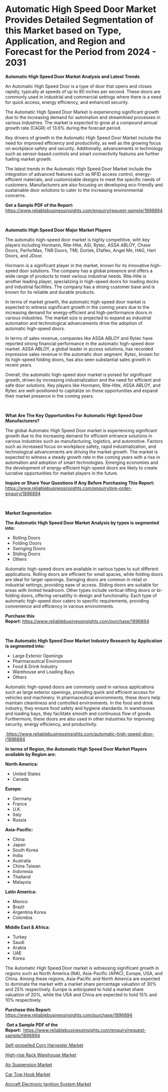 <p><h1>Automatic High Speed Door Market Provides Detailed Segmentation of this Market based on Type, Application, and Region and Forecast for the Period from 2024 - 2031</h1></p><p><strong>Automatic High Speed Door Market Analysis and Latest Trends</strong></p>
<p><p>An Automatic High Speed Door is a type of door that opens and closes rapidly, typically at speeds of up to 80 inches per second. These doors are commonly used in industrial and commercial settings where there is a need for quick access, energy efficiency, and enhanced security.</p><p>The Automatic High Speed Door Market is experiencing significant growth due to the increasing demand for automation and streamlined processes in various industries. The market is expected to grow at a compound annual growth rate (CAGR) of 13.6% during the forecast period.</p><p>Key drivers of growth in the Automatic High Speed Door Market include the need for improved efficiency and productivity, as well as the growing focus on workplace safety and security. Additionally, advancements in technology such as sensor-based controls and smart connectivity features are further fueling market growth.</p><p>The latest trends in the Automatic High Speed Door Market include the integration of advanced features such as RFID access control, energy-efficient materials, and customizable designs to meet the specific needs of customers. Manufacturers are also focusing on developing eco-friendly and sustainable door solutions to cater to the increasing environmental concerns.</p></p>
<p><strong>Get a Sample PDF of the Report:&nbsp;</strong> <a href="https://www.reliablebusinessinsights.com/enquiry/request-sample/1896894">https://www.reliablebusinessinsights.com/enquiry/request-sample/1896894</a></p>
<p>&nbsp;</p>
<p><strong>Automatic High Speed Door Major Market Players</strong></p>
<p><p>The automatic high-speed door market is highly competitive, with key players including Hormann, Rite-Hite, ASI, Rytec, ASSA ABLOY, Chase Doors, PerforMax, TNR Doors, TMI, Dortek, Efaflex, Angel Mir, HAG, Hart Doors, and JDoor. </p><p>Hormann is a significant player in the market, known for its innovative high-speed door solutions. The company has a global presence and offers a wide range of products to meet various industrial needs. Rite-Hite is another leading player, specializing in high-speed doors for loading docks and industrial facilities. The company has a strong customer base and is known for its reliable and durable products.</p><p>In terms of market growth, the automatic high-speed door market is expected to witness significant growth in the coming years due to the increasing demand for energy-efficient and high-performance doors in various industries. The market size is projected to expand as industrial automation and technological advancements drive the adoption of automatic high-speed doors.</p><p>In terms of sales revenue, companies like ASSA ABLOY and Rytec have reported strong financial performance in the automatic high-speed door market. ASSA ABLOY, a global leader in access solutions, has recorded impressive sales revenue in the automatic door segment. Rytec, known for its high-speed folding doors, has also seen substantial sales growth in recent years.</p><p>Overall, the automatic high-speed door market is poised for significant growth, driven by increasing industrialization and the need for efficient and safe door solutions. Key players like Hormann, Rite-Hite, ASSA ABLOY, and Rytec are well-positioned to capitalize on these opportunities and expand their market presence in the coming years.</p></p>
<p>&nbsp;</p>
<p><strong>What Are The Key Opportunities For Automatic High Speed Door Manufacturers?</strong></p>
<p><p>The global Automatic High Speed Door market is experiencing significant growth due to the increasing demand for efficient entrance solutions in various industries such as manufacturing, logistics, and automotive. Factors such as increased focus on workplace safety, rapid industrialization, and technological advancements are driving the market growth. The market is expected to witness a steady growth rate in the coming years with a rise in automation and adoption of smart technologies. Emerging economies and the development of energy-efficient high-speed doors are likely to create lucrative opportunities for market players in the future.</p></p>
<p><strong>Inquire or Share Your Questions If Any Before Purchasing This Report:</strong> <a href="https://www.reliablebusinessinsights.com/enquiry/pre-order-enquiry/1896894">https://www.reliablebusinessinsights.com/enquiry/pre-order-enquiry/1896894</a></p>
<p>&nbsp;</p>
<p><strong>Market Segmentation</strong></p>
<p><strong>The Automatic High Speed Door Market Analysis by types is segmented into:</strong></p>
<p><ul><li>Rolling Doors</li><li>Folding Doors</li><li>Swinging Doors</li><li>Sliding Doors</li><li>Others</li></ul></p>
<p><p>Automatic high-speed doors are available in various types to suit different applications. Rolling doors are efficient for small spaces, while folding doors are ideal for larger openings. Swinging doors are common in retail or industrial settings, providing ease of access. Sliding doors are suitable for areas with limited headroom. Other types include vertical-lifting doors or bi-folding doors, offering versatility in design and functionality. Each type of automatic high-speed door caters to specific requirements, providing convenience and efficiency in various environments.</p></p>
<p><strong>Purchase this Report:&nbsp;</strong><a href="https://www.reliablebusinessinsights.com/purchase/1896894">https://www.reliablebusinessinsights.com/purchase/1896894</a></p>
<p>&nbsp;</p>
<p><strong>The Automatic High Speed Door Market Industry Research by Application is segmented into:</strong></p>
<p><ul><li>Large Exterior Openings</li><li>Pharmaceutical Environment</li><li>Food & Drink Industry</li><li>Warehouse and Loading Bays</li><li>Others</li></ul></p>
<p><p>Automatic high-speed doors are commonly used in various applications such as large exterior openings, providing quick and efficient access for vehicles and machinery. In pharmaceutical environments, these doors help maintain cleanliness and controlled environments. In the food and drink industry, they ensure food safety and hygiene standards. In warehouses and loading bays, they facilitate smooth and continuous flow of goods. Furthermore, these doors are also used in other industries for improving security, energy efficiency, and productivity.</p></p>
<p><a href="https://www.reliablebusinessinsights.com/automatic-high-speed-door-r1896894">&nbsp;https://www.reliablebusinessinsights.com/automatic-high-speed-door-r1896894</a></p>
<p><strong>In terms of Region, the Automatic High Speed Door Market Players available by Region are:</strong></p>
<p>
    <p> <strong> North America: </strong>
        <ul>
            <li>United States</li>
            <li>Canada</li>
        </ul>
        </p> 
    <p> <strong> Europe: </strong>
        <ul>
            <li>Germany</li>
            <li>France</li>
            <li>U.K.</li>
            <li>Italy</li>
            <li>Russia</li>
        </ul>
        </p> 
    <p> <strong> Asia-Pacific: </strong>
        <ul>
            <li>China</li>
            <li>Japan</li>
            <li>South Korea</li>
            <li>India</li>
            <li>Australia</li>
            <li>China Taiwan</li>
            <li>Indonesia</li>
            <li>Thailand</li>
            <li>Malaysia</li>
        </ul>
        </p> 
    <p> <strong> Latin America: </strong>
        <ul>
            <li>Mexico</li>
            <li>Brazil</li>
            <li>Argentina Korea</li>
            <li>Colombia</li>
        </ul>
        </p> 
    <p> <strong> Middle East & Africa: </strong>
        <ul>
            <li>Turkey</li>
            <li>Saudi</li>
            <li>Arabia</li>
            <li>UAE</li>
            <li>Korea</li>
        </ul>
    </p>
    </p>
<p><p>The Automatic High Speed Door market is witnessing significant growth in regions such as North America (NA), Asia-Pacific (APAC), Europe, USA, and China. Among these regions, Asia-Pacific and North America are expected to dominate the market with a market share percentage valuation of 30% and 25% respectively. Europe is anticipated to hold a market share valuation of 20%, while the USA and China are expected to hold 15% and 10% respectively.</p></p>
<p><strong>Purchase this Report: </strong><a href="https://www.reliablebusinessinsights.com/purchase/1896894">https://www.reliablebusinessinsights.com/purchase/1896894</a></p>
<p>&nbsp;<strong>Get a Sample PDF of the Report:&nbsp;&nbsp;</strong><a href="https://www.reliablebusinessinsights.com/enquiry/request-sample/1896894">https://www.reliablebusinessinsights.com/enquiry/request-sample/1896894</a></p>
<p><strong></strong></p>
<p><p><a href="https://github.com/lairestrong/Market-Research-Report-List-1/blob/main/self-propelled-corn-harvester-market.md">Self-propelled Corn Harvester Market</a></p><p><a href="https://github.com/drzsklfn31/Market-Research-Report-List-1/blob/main/high-rise-rack-warehouse-market.md">High-rise Rack Warehouse Market</a></p><p><a href="https://www.linkedin.com/pulse/air-suspension-market-global-insights-sales-trends-2024-mdy9e?trackingId=hcPNG%2FrTT%2FufS07qne7Aug%3D%3D">Air Suspension Market</a></p><p><a href="https://www.linkedin.com/pulse/analyzing-car-tow-hook-market-dynamics-growth-drivers-forecasted-jf5ue?trackingId=bgRKMy9wR1OFhNSH3JbZfA%3D%3D">Car Tow Hook Market</a></p><p><a href="https://www.linkedin.com/pulse/global-aircraft-electronic-ignition-system-market-opportunities-z9tye?trackingId=dhn0k0cMS1K2gbMej4Yjag%3D%3D">Aircraft Electronic Ignition System Market</a></p></p>